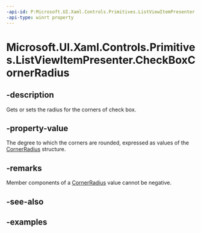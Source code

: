 ```yaml
---
-api-id: P:Microsoft.UI.Xaml.Controls.Primitives.ListViewItemPresenter.CheckBoxCornerRadius
-api-type: winrt property
---
```


# Microsoft.UI.Xaml.Controls.Primitives.ListViewItemPresenter.CheckBoxCornerRadius

<!--
public Microsoft.UI.Xaml.CornerRadius CheckBoxCornerRadius { get; set; }
-->


## -description

Gets or sets the radius for the corners of check box.

## -property-value

The degree to which the corners are rounded, expressed as values of the [CornerRadius](../windows.ui.xaml/cornerradius.md) structure.

## -remarks

Member components of a [CornerRadius](../windows.ui.xaml/cornerradius.md) value cannot be negative.

## -see-also

## -examples


